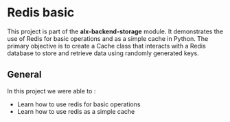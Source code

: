 # Redis basic
This project is part of the __alx-backend-storage__ module. It demonstrates the use of Redis for basic operations and as a simple cache in Python. The primary objective is to create a Cache class that interacts with a Redis database to store and retrieve data using randomly generated keys.

## General
In this project we were able to :
* Learn how to use redis for basic operations
* Learn how to use redis as a simple cache